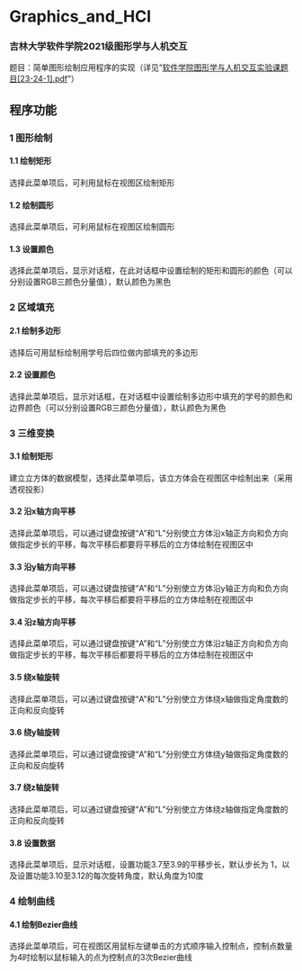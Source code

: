 # Graphics_and_HCI
### 吉林大学软件学院2021级图形学与人机交互
题目：简单图形绘制应用程序的实现（详见“[软件学院图形学与人机交互实验课题目[23-24-1].pdf](https://github.com/wulixinlaimujiji/Graphics_and_HCI/blob/master/%E8%BD%AF%E4%BB%B6%E5%AD%A6%E9%99%A2%E5%9B%BE%E5%BD%A2%E5%AD%A6%E4%B8%8E%E4%BA%BA%E6%9C%BA%E4%BA%A4%E4%BA%92%E5%AE%9E%E9%AA%8C%E8%AF%BE%E9%A2%98%E7%9B%AE%5B23-24-1%5D.pdf)”）

## 程序功能
### 1 图形绘制
#### 1.1 绘制矩形
选择此菜单项后，可利用鼠标在视图区绘制矩形
#### 1.2 绘制圆形
选择此菜单项后，可利用鼠标在视图区绘制圆形
#### 1.3 设置颜色
选择此菜单项后，显示对话框，在此对话框中设置绘制的矩形和圆形的颜色（可以分别设置RGB三颜色分量值），默认颜色为黑色  

### 2 区域填充
#### 2.1 绘制多边形
选择后可用鼠标绘制用学号后四位做内部填充的多边形
#### 2.2 设置颜色
选择此菜单项后，显示对话框，在对话框中设置绘制多边形中填充的学号的颜色和边界颜色（可以分别设置RGB三颜色分量值），默认颜色为黑色  

### 3 三维变换
#### 3.1 绘制矩形
建立立方体的数据模型，选择此菜单项后，该立方体会在视图区中绘制出来（采用透视投影）
#### 3.2 沿x轴方向平移
选择此菜单项后，可以通过键盘按键“A”和“L”分别使立方体沿x轴正方向和负方向做指定步长的平移，每次平移后都要将平移后的立方体绘制在视图区中
#### 3.3 沿y轴方向平移
选择此菜单项后，可以通过键盘按键“A”和“L”分别使立方体沿y轴正方向和负方向做指定步长的平移，每次平移后都要将平移后的立方体绘制在视图区中
#### 3.4 沿z轴方向平移
选择此菜单项后，可以通过键盘按键“A”和“L”分别使立方体沿z轴正方向和负方向做指定步长的平移，每次平移后都要将平移后的立方体绘制在视图区中
#### 3.5 绕x轴旋转
选择此菜单项后，可以通过键盘按键“A”和“L”分别使立方体绕x轴做指定角度数的正向和反向旋转
#### 3.6 绕y轴旋转
选择此菜单项后，可以通过键盘按键“A”和“L”分别使立方体绕y轴做指定角度数的正向和反向旋转
#### 3.7 绕z轴旋转
选择此菜单项后，可以通过键盘按键“A”和“L”分别使立方体绕z轴做指定角度数的正向和反向旋转
#### 3.8 设置数据
选择此菜单项后，显示对话框，设置功能3.7至3.9的平移步长，默认步长为 1，以及设置功能3.10至3.12的每次旋转角度，默认角度为10度  

### 4 绘制曲线
#### 4.1 绘制Bezier曲线 
选择此菜单项后，可在视图区用鼠标左键单击的方式顺序输入控制点，控制点数量为4时绘制以鼠标输入的点为控制点的3次Bezier曲线
